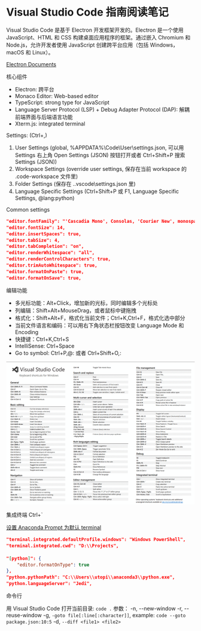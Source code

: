 # Visual Studio Code 指南阅读笔记

Visual Studio Code 是基于 Electron 开发框架开发的。Electron 是一个使用 JavaScript、HTML 和 CSS 构建桌面应用程序的框架。通过嵌入 Chromium 和 Node.js，允许开发者使用 JavaScript 创建跨平台应用（包括 Windows，macOS 和 Linux）。

[Electron Documents](https://www.electronjs.org/docs/latest/)

核心组件

- Electron: 跨平台
- Monaco Editor: Web-based editor
- TypeScript: strong type for JavaScript
- Language Server Protocol (LSP) + Debug Adapter Protocol (DAP): 解耦前端界面与后端语言功能
- Xterm.js: integrated terminal

Settings: (Ctrl+,)

1. User Settings (global, %APPDATA%\Code\User\settings.json, 可以用 Settings 右上角 Open Settings (JSON) 按钮打开或者 Ctrl+Shift+P 搜索 Settings (JSON))
2. Workspace Settings (override user settings, 保存在当前 workspace 的 .code-workspace 文件里)
3. Folder Settings (保存在 .\.vscode\settings.json 里)
4. Language Specific Settings (Ctrl+Shift+P 或 F1, Language Specific Settings, @lang:python)

Common settings

``` json
"editor.fontFamily": "'Cascadia Mono', Consolas, 'Courier New', monospace",
"editor.fontSize": 14,
"editor.insertSpaces": true,
"editor.tabSize": 4,
"editor.tabCompletion": "on",
"editor.renderWhitespace": "all",
"editor.renderControlCharacters": true,
"editor.trimAutoWhitespace": true,
"editor.formatOnPaste": true,
"editor.formatOnSave": true,
```

编辑功能

- 多光标功能：Alt+Click，增加新的光标，同时编辑多个光标处
- 列编辑：Shift+Alt+MouseDrag，或者鼠标中键拖拽
- 格式化：Shift+Alt+F，格式化当前文件；Ctrl+K,Ctrl+F，格式化选中部分
- 当前文件语言和编码：可以用右下角状态栏按钮改变 Language Mode 和 Encoding
- 快捷键：Ctrl+K,Ctrl+S
- IntelliSense: Ctrl+Space
- Go to symbol: Ctrl+P,@: 或者 Ctrl+Shift+O,:

![Visual Studio Code Keyboard Shortcuts](../images/VisualStudioCode%20Shortcuts.gif)

集成终端 Ctrl+`

[设置 Anaconda Prompt 为默认 terminal](https://blog.csdn.net/god_wen/article/details/99450356)

``` json
"terminal.integrated.defaultProfile.windows": "Windows PowerShell",
"terminal.integrated.cwd": "D:\\Projects",

"[python]": {
    "editor.formatOnType": true
},
"python.pythonPath": "C:\\Users\\utopi\\anaconda3\\python.exe",
"python.languageServer": "Jedi",
```

命令行

用 Visual Studio Code 打开当前目录: `code .`
参数：
-n, --new-window
-r, --reuse-window
-g, `-goto file[:line[:character]]`, example: `code --goto package.json:10:5`
-d, `--diff <file1> <file2>`
